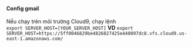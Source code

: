 #### Config gmail
Nếu chạy trên môi trường Cloud9, chạy lệnh <br>
`export SERVER_HOST=[YOUR_SERVER_HOST]`
**VD**
`export SERVER_HOST=https://5ff0046829be4826827425e448097dc8.vfs.cloud9.us-east-1.amazonaws.com/`